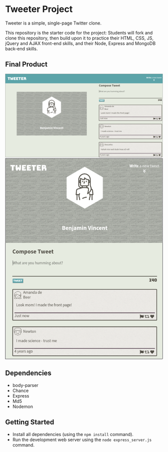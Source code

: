 # Tweeter Project

Tweeter is a simple, single-page Twitter clone.

This repository is the starter code for the project: Students will fork and clone this repository, then build upon it to practice their HTML, CSS, JS, jQuery and AJAX front-end skills, and their Node, Express and MongoDB back-end skills.


## Final Product


!["Screenshot of front page"](https://github.com/BenjaminVincent/tweeter/blob/master/screenshots/02b9f1728e935254968868478751c516.png?raw=true)
!["Screenshot of small front page"](https://github.com/BenjaminVincent/tweeter/blob/master/screenshots/2166e978db174bd574dd1b781f371daa.png?raw=true)


## Dependencies

- body-parser
- Chance
- Express
- Md5
- Nodemon


## Getting Started

- Install all dependencies (using the `npm install` command).
- Run the development web server using the `node express_server.js` command.
